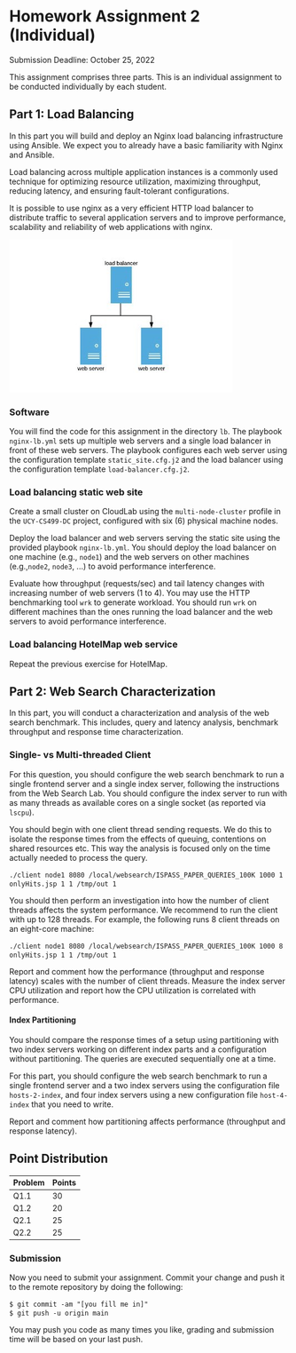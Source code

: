# Homework Assignment 2 (Individual)

Submission Deadline: October 25, 2022

This assignment comprises three parts. This is an individual assignment to be conducted individually by each student.

## Part 1: Load Balancing

In this part you will build and deploy an Nginx load balancing infrastructure using Ansible. 
We expect you to already have a basic familiarity with Nginx and Ansible. 

Load balancing across multiple application instances is a commonly used technique for optimizing resource utilization, maximizing throughput, reducing latency, and ensuring fault-tolerant configurations.

It is possible to use nginx as a very efficient HTTP load balancer to distribute traffic to several application servers and to improve performance, scalability and reliability of web applications with nginx.

![load balancer](figures/lb.jpg)

### Software 

You will find the code for this assignment in the directory `lb`. 
The playbook `nginx-lb.yml` sets up multiple web servers and a single load balancer in front of these web servers. 
The playbook configures each web server using the configuration template `static_site.cfg.j2` and 
the load balancer using the configuration template `load-balancer.cfg.j2`.

### Load balancing static web site

Create a small cluster on CloudLab using the `multi-node-cluster` profile in the `UCY-CS499-DC` project, configured with six (6) physical machine nodes.

Deploy the load balancer and web servers serving the static site using the provided playbook `nginx-lb.yml`. 
You should deploy the load balancer on one machine (e.g., `node1`) and the web servers on other machines (e.g.,`node2`, `node3`, ...) to avoid performance interference.

Evaluate how throughput (requests/sec) and tail latency changes with increasing number of web servers (1 to 4).
You may use the HTTP benchmarking tool `wrk` to generate workload.
You should run `wrk` on different machines than the ones running the load balancer and the web servers to avoid performance interference.

### Load balancing HotelMap web service

Repeat the previous exercise for HotelMap.

## Part 2: Web Search Characterization

In this part, you will conduct a characterization and analysis of the web search benchmark. This includes, query and latency analysis, benchmark throughput and response time characterization.

### Single- vs Multi-threaded Client

For this question, you should configure the web search benchmark to run a single frontend server and a single index server, following the instructions from the Web Search Lab. You should configure the index server to run with as many threads as available cores on a single socket (as reported via `lscpu`).

You should begin with one client thread sending requests. We do this to isolate the response times from the effects of queuing, contentions on shared resources etc. This way the analysis is focused only on the time actually needed to process the query.

```
./client node1 8080 /local/websearch/ISPASS_PAPER_QUERIES_100K 1000 1 onlyHits.jsp 1 1 /tmp/out 1
```

You should then perform an investigation into how the number of client threads affects the system performance. We recommend to run the client with up to 128 threads. For example, the following runs 8 client threads on an eight-core machine:

```
./client node1 8080 /local/websearch/ISPASS_PAPER_QUERIES_100K 1000 8 onlyHits.jsp 1 1 /tmp/out 1
```

Report and comment how the performance (throughput and response latency) scales with the number of client threads. Measure the index server CPU utilization and report how the CPU utilization is correlated with performance.

#### Index Partitioning

You should compare the response times of a setup using partitioning with two index servers working on different index parts and a configuration without partitioning. The queries are executed sequentially one at a time.

For this part, you should configure the web search benchmark to run a single frontend server and a two index servers using the configuration file `hosts-2-index`, and four index servers using a new configuration file `host-4-index` that you need to write.

Report and comment how partitioning affects performance (throughput and response latency).

## Point Distribution

| Problem    | Points |
|------------|--------|
| Q1.1       | 30     |
| Q1.2       | 20     |
| Q2.1       | 25     |
| Q2.2       | 25     |

### Submission

Now you need to submit your assignment. Commit your change and push it to the remote repository by doing the following:

```
$ git commit -am "[you fill me in]"
$ git push -u origin main
```

You may push you code as many times you like, grading and submission time will be based on your last push.
